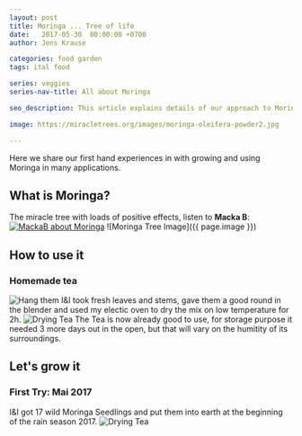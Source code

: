 ```yaml
---
layout: post
title: Moringa ... Tree of life
date:   2017-05-30  00:00:00 +0700
author: Jens Krause

categories: food garden
tags: ital food

series: veggies
series-nav-title: All about Moringa

seo_description: This article explains details of our approach to Moringa

image: https://miracletrees.org/images/moringa-oleifera-powder2.jpg

---
```

Here we share our first hand experiences in with growing and using Moringa in many applications. 
<!--more-->

## What is Moringa?
The miracle tree with loads of positive effects, listen to **Macka B**:
[![MackaB about Moringa](http://img.youtube.com/vi/DeuT3ynHetk/0.jpg)](http://www.youtube.com/watch?v=DeuT3ynHetk)
![Moringa Tree Image]({{ page.image }})


## How to use it

### Homemade tea
![Hang them]({{site.baseurl}}/images/moringa/hanged_up.jpg)
I&I took fresh leaves and stems, gave them a good round in the blender and used my electic oven to dry the mix on low temperature for 2h.
![Drying Tea]({{site.baseurl}}/images/moringa/drying_tea.jpg)
 The Tea is now already good to use, for storage purpose it needed 3 more days out in the open, but that will vary on the humitity of its surroundings.

 ## Let's grow it

 ### First Try: Mai 2017
 I&I got 17 wild Moringa Seedlings and put them into earth at the beginning of the rain season 2017.
 ![Drying Tea]({{site.baseurl}}/images/moringa/baby-trees-mai-2017.jpg)
